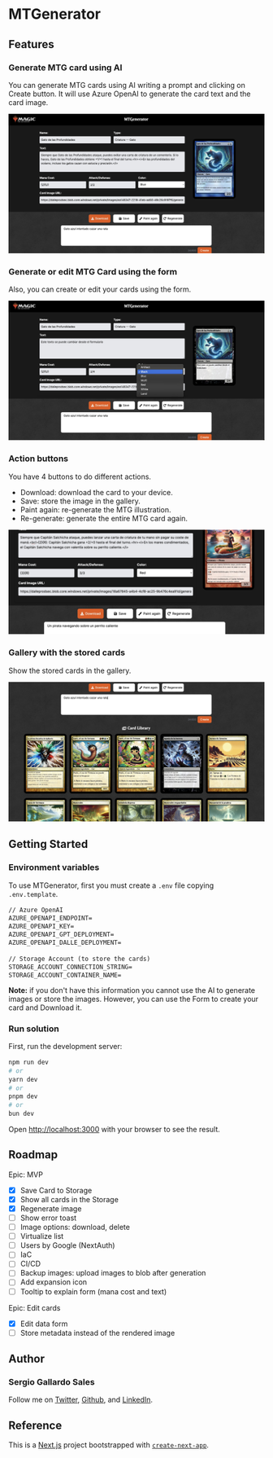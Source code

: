 # MTGenerator

## Features

### Generate MTG card using AI

You can generate MTG cards using AI writing a prompt and clicking on Create button. It will use Azure OpenAI to generate the card text and the card image.

![Feature AI](/docs/images/feature_ai.jpg)

### Generate or edit MTG Card using the form

Also, you can create or edit your cards using the form.

![Feature Form](/docs/images/feature_form.jpg)

### Action buttons

You have 4 buttons to do different actions.

- Download: download the card to your device.
- Save: store the image in the gallery.
- Paint again: re-generate the MTG illustration.
- Re-generate: generate the entire MTG card again.

![Feature Buttons](/docs/images/feature_buttons.jpg)

### Gallery with the stored cards

Show the stored cards in the gallery.

![Feature Gallery](/docs/images/feature_gallery.jpg)

## Getting Started

### Environment variables

To use MTGenerator, first you must create a `.env` file copying `.env.template`.

```
// Azure OpenAI
AZURE_OPENAPI_ENDPOINT=
AZURE_OPENAPI_KEY=
AZURE_OPENAPI_GPT_DEPLOYMENT=
AZURE_OPENAPI_DALLE_DEPLOYMENT=

// Storage Account (to store the cards)
STORAGE_ACCOUNT_CONNECTION_STRING=
STORAGE_ACCOUNT_CONTAINER_NAME=
```

**Note:** if you don't have this information you cannot use the AI to generate images or store the images. However, you can use the Form to create your card and Download it.

### Run solution

First, run the development server:

```bash
npm run dev
# or
yarn dev
# or
pnpm dev
# or
bun dev
```

Open [http://localhost:3000](http://localhost:3000) with your browser to see the result.

## Roadmap

Epic: MVP

- [x] Save Card to Storage
- [x] Show all cards in the Storage
- [x] Regenerate image
- [ ] Show error toast
- [ ] Image options: download, delete
- [ ] Virtualize list
- [ ] Users by Google (NextAuth)
- [ ] IaC
- [ ] CI/CD
- [ ] Backup images: upload images to blob after generation
- [ ] Add expansion icon
- [ ] Tooltip to explain form (mana cost and text)

Epic: Edit cards

- [x] Edit data form
- [ ] Store metadata instead of the rendered image

## Author

### Sergio Gallardo Sales

Follow me on [Twitter](https://x.com/ikeinyyo), [Github](https://github.com/ikeinyyo), and [LinkedIn](https://www.linkedin.com/in/sergiogallardosales/).

## Reference

This is a [Next.js](https://nextjs.org/) project bootstrapped with [`create-next-app`](https://github.com/vercel/next.js/tree/canary/packages/create-next-app).

